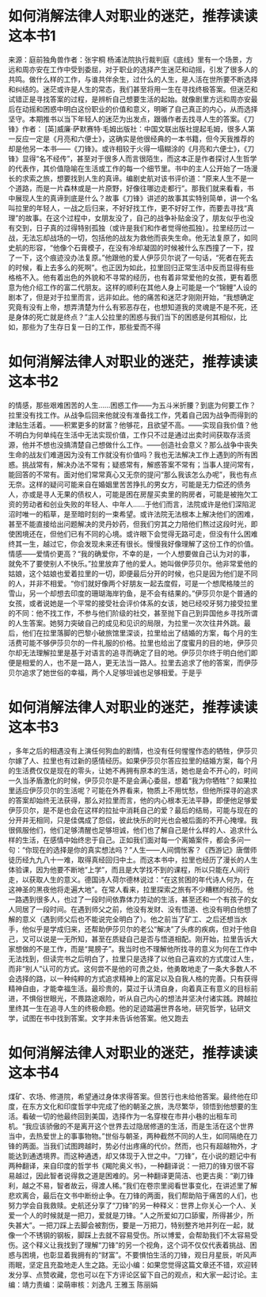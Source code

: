 # 如何消解法律人对职业的迷茫，推荐读读这本书1

来源：庭前独角兽作者：张宇桐 杨浦法院执行裁判庭《底线》里有一个场景，方远和周亦安在工作中受到委屈，对于职业的选择产生迷茫和动摇，引发了很多人的共鸣。做什么样的工作，与谁共伴余生，过什么的人生，是人活在世所要不断选择和纠结的。迷茫或许是人生的常态，我们甚至将用一生在寻找终极答案。但迷茫和试错正是寻找答案的过程，是辨析自己想要生活的起始。就像剧里方远和周亦安最后在动摇和困惑中明白这份职业的价值和意义，明晰了自己真正的内心，从而选择坚守。本期推书以当下年轻人的迷茫为出发点，跟循作者去找寻人生的答案。《刀锋》作者： [英]威廉·萨默赛特·毛姆出版社：中国文联出版社提起毛姆，很多人第一反应一定是《月亮和六便士》，这确实是他很经典的一本书籍，但今天我推荐的却是他另一本书——《刀锋》。或许相较于火得一塌糊涂的《月亮和六便士》，《刀锋》显得“名不经传”，甚至对于很多人而言很陌生，而这本正是作者探讨人生哲学的代表作，其价值隐喻在生活或工作的每一个细节里。书中的主人公开始了一场漫长的求索之旅，想要找到人生的真谛。编剧史航对该书评价道：“原来人生不是一个道路，而是一片森林或是一片原野，好像往哪边走都行”。那我们就来看看，书中展现人生的真谛到底是什么？故事《刀锋》讲述的故事其实特别简单，讲一个名叫拉里的年轻人，一战之后归来，不好好找工作，更不好好工作，而要去寻找“真理”的故事。在这个过程中，女朋友没了，自己的战争补贴金没了，朋友似乎也没有交到，日子真的过得特别孤独（或许是我们和作者觉得他孤独）。拉里经历过一战，无法忘却战场的一切，包括他的战友为救他而丧失生命。他无法复原了，如同史航的形容，“他像个石膏模子，在没有冷却凝固的时候被什么东西撞了一下，捏了一下，这个痕迹没办法复原。”他跟他的爱人伊莎贝尔说了一句话，“死者在死去的时候，看上去多么的死啊”。也正因为如此，拉里回归正常生活中反而显得有些格格不入。他有着出色的外貌和不寻常的经历，也有着非常爱他的女孩，更有着愿意为他介绍工作的富二代朋友。这样的顺利在其他人身上可能是一个“锦鲤”人设的剧本了，但是对于拉里而言，远非如此。他的痛苦和迷茫才刚刚开始，“我想确定究竟有没有上帝，想弄清楚为什么有邪恶存在，也想知道我的灵魂是不是不死，还是身体的死亡就是终点？”主人公拉里的困惑与我们当下的困惑是何其相似，比如，那些为了生存日复一日的工作，那些爱而不得

# 如何消解法律人对职业的迷茫，推荐读读这本书2

的情感，那些艰难困苦的人生……困惑工作——为五斗米折腰？到底为何要工作？拉里没有找工作。从战争后回来他就没有准备找工作，凭着自己因为战争而得到的津贴生活着。——积累更多的财富？他够花，且欲望不高。——实现自我价值？他不明白为何单纯在生活中无法实现价值，工作只不过是通过出卖时间获取存活资源，他并不想也没搞清楚自己想做什么工作。——创造社会意义？那么战争中丧失生命的战友们难道因为没有工作就没有价值吗？我也无法解决工作上遇到的所有困惑。挑战常有，解决办法不常有；疑惑常有，解惑答案不常有；当事人提问常有，能回答的不常有。面对他们常常真心又无奈的提问“那么我该怎么办呢”，我也有点无奈。这样的疑问可能来自在婚姻里苦苦挣扎的男女方，可能是无力偿还的债务人，亦或是寻人无果的债权人，可能是困在房屋买卖里的购房者，可能是被拖欠工资的劳动者和创业失败的年轻人、中年人……于他们而言，法院或许是他们深陷泥沼时唯一的稻草，是至暗时刻的一束希望。或许法院无法根本上解决他们的困难，甚至不能直接给出问题解决的灵丹妙药，但我们穷其之力陪他们熬过这段时光，即使困境还在，但他们已有不同的心境。或许眼下会觉得无路可走，但没有什么困难终其一生，越过它，你会发现未来还有很长。慢慢我好像理解了这份工作的价值。情感——爱情价更高？“我的确爱你，不幸的是，一个人想要做自己认为对的事，就免不了要使别人不快乐。”拉里放弃了他的爱人。她叫做伊莎贝尔。他非常爱他的姑娘，这个姑娘也爱着拉里的一切，即便最后分开的时候，也只是因为他们是不同的人，并非不相爱。“你们就好像两个好朋友一起去度假，可是一个想爬格陵兰的雪山，另一个却想去印度的珊瑚海岸钓鱼，是不会有结果的。”伊莎贝尔是个普通的女孩，或者说她是一个平常的接受社会评价体系的女该，她已经咬牙努力接受拉里的不同：他不找工作，不参与他们阶级的社交，甚至抛下自己到异国他乡寻找所谓的人生答案。她努力突破自己的成见和见识的局限，为拉里一次次往井外跳。最后，他们在拉里落脚的巴黎小破旅馆里深谈，拉里给出了结婚的方案，每个月的生活费可能不够伊莎贝尔的一件礼服的价格。拉里也给出了度蜜月的目的地，伊莎贝尔却无法理解拉里是基于对语言的追寻而确定了目的地。伊莎贝尔终于明白他们即便是相爱的人，也不是一路人，更无法当一路人。拉里去追求了他的答案，而伊莎贝尔追求了她世俗的幸福，两个人足够坦诚也足够相爱。于是乎

# 如何消解法律人对职业的迷茫，推荐读读这本书3

，多年之后的相遇没有上演任何狗血的剧情，也没有任何惺惺作态的牺牲，伊莎贝尔嫁了人、拉里也有过新的感情经历。如果伊莎贝尔答应拉里的结婚方案，每个月的生活费仅仅是现在的零头，让她不再拥有原本的生活，她也是会不开心的，时间一久当矛盾激化的时候，伊莎贝尔是不是会满心委屈，想着“我为你牺牲”？如果拉里适应伊莎贝尔的生活呢？可能在外界看来，物质上不用忧愁，但他所探寻的追求的答案却始终无法获得，那么对拉里而言，他的内心根本无法平静，即便他足够爱伊莎贝尔，是不是也会在这样的拉扯中消耗自己的爱？最后的结局，可能与现在的分开并无相同，只是佳偶成了怨侣，彼此快乐的时光也会被后面的不开心掩埋。我很佩服他们，他们足够清醒也足够坦诚，他们也了解自己是什么样的人、追求什么样的生活，在感情中始终忠于自己。正如我们面对每一个离婚案件，都会多问一句：“你现在的选择是你的真实想法吗？”人生——人间惆怅客？《西游记》唐僧师徒历经九九八十一难，取得真经回归中土。而这本书中，拉里也经历了漫长的人生体验课，因为他要不断地“上学”，而且是大学找不到的课程，所以只能在人间行走，以获取人生的意义。德国诗人荷尔德林说过：“在这贫困的年代诗人何为，在这神圣的黑夜他将走遍大地”。在常人看来，拉里探索之旅有不少糟糕的经历。他一路遇到很多人，也过了一段时间依靠体力劳动的生活，甚至还和一个有孩子的女人同居了一段时间。在遇到师父之前，他没有发财、没有悟道、也没有明白他想了解的意义（遇到师父后也不能说完全明白了）。他之前当了矿工、之后还想当水手，他似乎是学成归来，还帮助伊莎贝尔的老公“解决”了头疼的疾病，但对于他自己，又可以说是一无所知，甚至在质疑自己是否与悟道相配。刚开始，拉里告诉大家想做的不是工作，而是“晃膀子”。我当时也不理解他所找寻的意义为何在工作中无法找到，但读完书之后明白了，拉里只是选择了以他自己喜欢的方式度过人生，而非“别人”认可的方式。这何尝不是他的可贵之处，他勇敢地走了一条大多数人不会选择的路，以一种纯粹的方式追求精神上的富足以及自我人格的完善。只有获得精神自由，才能幸福生活。最珍贵的，莫过于认清自身，向着真正有意义的目标前进，不惧俗世眼光，不畏路途艰险，听从自己内心的想法并坚决付诸实践。跨越拉里终其一生在追寻人生的终极命题。他的足迹踏遍世界各地，研究哲学，钻研文学，试图在书中找到答案。文字并未告诉他答案。他又跑去

# 如何消解法律人对职业的迷茫，推荐读读这本书4

煤矿、农场、修道院，希望通过身体求得答案。但苦行也未给他答案。最终他在印度，在东方文化和印度哲学中完成了他的朝圣之旅，洗尽繁华，领悟到他想要的生活。看破一切的他最终回到美国，选择作为一名穿梭在市井小巷的出租车司机。“我应该骄傲的不是离开这个世界去过隐居修道的生活，而是生活在这个世界当中，去热爱世上的事事物物。”世俗与朝圣，两种截然不同的人生，如同隔绝在刀锋的两面。当我们试图跨越时，势必付出疼痛的代价。然而，也只有超越物外，才能达到通透境界。而这种通透，却又体现于入世之中。“刀锋”，在小说的题记中有两种翻译，来自印度的哲学书《羯陀奥义书》，一种翻译说：一把刀的锋刃很不容易越过，因此智者说得救之道是困难的。另一种翻译更简洁、也更古奥：“剃刀锋利，越之不易，智者故云，得渡人稀。”我们在卷宗里阅看世事变化，在讲述里了解悲欢离合，最后在文书中断纷止争。在刀锋的两面，我们帮助陷于痛苦的人们，也努力学会自我救赎。史航还分享了“刀锋”的另一种释义：世界上你关心一个人、关爱一个人的时候就是一把刀，爱就是刀锋。“人之所爱如刀口舔蜜，所得甚少，所失甚大”。一把刀踩上去脚会被割伤，要是一万把刀，特别整齐地并列在一起，就像一个不锈钢的钢板，脚踩上去就不容易受伤。所以博爱，会帮助我们不太容易受伤。这个释义让我找到了理解“刀锋”的另一个视角，这个词不仅仅代表着挑战、困惑与困境，也彰显着我拥有的“财富”。不要惧怕生活的刀锋，观日月星辰，听风声雨眠，坚定且充盈地走人生之路。无讼小编：如果您觉得这篇文章还不错，欢迎转发分享、点赞收藏，您也可以在下方评论区留下自己的观点，和大家一起讨论。主编：靖力责编：梁萌审核：刘逸凡 王雅玉 陈丽娟

